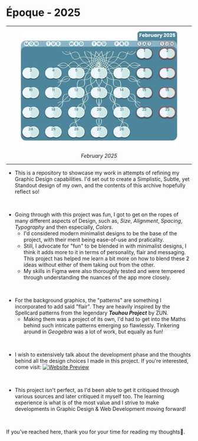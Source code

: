 # Époque - 2025

---
<figure>
  <img src="./Whole Calendar/With Patterns/PNGs/2. February 2025.png" alt="Preview Image" />
  <figcaption><p align=center><i>February 2025</i></p></figcaption>
</figure>

---

- This is a repository to showcase my work in attempts of refining my Graphic Design capabilities. I'd set out to create a Simplistic, Subtle, yet Standout design of my own, and the contents of this archive hopefully reflect so!
<br>

- Going through with this project was fun, I got to get on the ropes of many different aspects of Design, such as, _Size_, _Alignment_, _Spacing_, _Typography_ and then especially, _Colors_.
  - I'd considered modern minimalist designs to be the base of the project, with their merit being ease-of-use and praticality.
  - Still, I advocate for "fun" to be blended in with minimalist designs, I think it adds more to it in terms of personality, flair and messaging. This project has helped me learn a bit more on how to blend these 2 ideas without either of them taking out from the other.
  - My skills in Figma were also thoroughly tested and were tempered through understanding the nuances of the app more closely.
<br>

- For the background graphics, the "patterns" are something I incorporated to add said "flair". They are heavily inspired by the Spellcard patterns from the legendary ___Touhou Project___ by ZUN.
  - Making them was a project of its own, I'd had to get into the Maths behind such intricate patterns emerging so flawlessly. Tinkering around in _Geogebra_ was a lot of work, but equally as fun!

<br>

- I wish to extensively talk about the development phase and the thoughts behind all the design choices I made in this project. If you're interested, come visit: [![Website Preview](https://epoque-2025-showcase.vercel.app/images/preview/preview-light.png)](https://https://epoque-2025-showcase.vercel.app)

<br>

- This project isn't perfect, as I'd been able to get it critiqued through various sources and later critiqued it myself too. The learning experience is what is of the most value and I strive to make developments in Graphic Design & Web Development moving forward!

<br>

If you've reached here, thank you for your time for reading my thoughts🙏.
